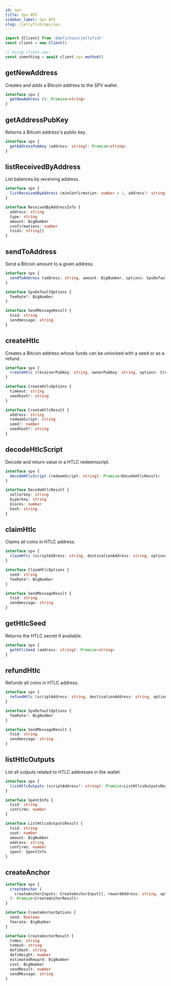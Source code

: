 ```yaml
---
id: spv
title: Spv API
sidebar_label: Spv API
slug: /jellyfish/api/spv
---
```


```js
import {Client} from '@defichain/jellyfish'
const client = new Client()

// Using client.spv.
const something = await client.spv.method()
```

## getNewAddress

Creates and adds a Bitcoin address to the SPV wallet.

```ts title="client.spv.getNewAddress()"
interface spv {
  getNewAddress (): Promise<string>
}
```

## getAddressPubKey

Returns a Bitcoin address's public key.

```ts title="client.spv.getAddressPubKey()"
interface spv {
  getAddressPubKey (address: string): Promise<string>
}
```

## listReceivedByAddress

List balances by receiving address.

```ts title="client.spv.listReceivedByAddress()"
interface spv {
  listReceivedByAddress (minConfirmation: number = 1, address?: string): Promise<ReceivedByAddressInfo[]>
}

interface ReceivedByAddressInfo {
  address: string
  type: string
  amount: BigNumber
  confirmations: number
  txids: string[]
}
```

## sendToAddress

Send a Bitcoin amount to a given address.

```ts title="client.spv.sendToAddress()"
interface spv {
  sendToAddress (address: string, amount: BigNumber, options: SpvDefaultOptions = { feeRate: new BigNumber('10000') }): Promise<SendMessageResult>
}

interface SpvDefaultOptions {
  feeRate?: BigNumber
}

interface SendMessageResult {
  txid: string
  sendmessage: string
}
```

## createHtlc

Creates a Bitcoin address whose funds can be unlocked with a seed or as a refund.

```ts title="client.spv.createHtlc()"
interface spv {
  createHtlc (receiverPubKey: string, ownerPubKey: string, options: CreateHtlcOptions): Promise<CreateHtlcResult>
}

interface CreateHtlcOptions {
  timeout: string
  seedhash?: string
}

interface CreateHtlcResult {
  address: string
  redeemScript: string
  seed?: number
  seedhash?: string
}
```

## decodeHtlcScript

Decode and return value in a HTLC redeemscript.

```ts title="client.spv.decodeHtlcScript()"
interface spv {
  decodeHtlcScript (redeemScript: string): Promise<DecodeHtlcResult>
}

interface DecodeHtlcResult {
  sellerkey: string
  buyerkey: string
  blocks: number
  hash: string
}
```

## claimHtlc

Claims all coins in HTLC address.

```ts title="client.spv.claimHtlc()"
interface spv {
  claimHtlc (scriptAddress: string, destinationAddress: string, options: ClaimHtlcOptions): Promise<SendMessageResult>
}

interface ClaimHtlcOptions {
  seed: string
  feeRate?: BigNumber
}

interface SendMessageResult {
  txid: string
  sendmessage: string
}
```

## getHtlcSeed

Returns the HTLC secret if available.

```ts title="client.spv.getHtlcSeed()"
interface spv {
  getHtlcSeed (address: string): Promise<string>
}
```

## refundHtlc

Refunds all coins in HTLC address.

```ts title="client.spv.refundHtlc()"
interface spv {
  refundHtlc (scriptAddress: string, destinationAddress: string, options: SpvDefaultOptions = { feeRate: new BigNumber('10000') }): Promise<SendMessageResult>
}

interface SpvDefaultOptions {
  feeRate?: BigNumber
}

interface SendMessageResult {
  txid: string
  sendmessage: string
}
```

## listHtlcOutputs

List all outputs related to HTLC addresses in the wallet.

```ts title="client.spv.listHtlcOutputs()"
interface spv {
  listHtlcOutputs (scriptAddress?: string): Promise<ListHtlcsOutputsResult[]>
}

interface SpentInfo {
  txid: string
  confirms: number
}

interface ListHtlcsOutputsResult {
  txid: string
  vout: number
  amount: BigNumber
  address: string
  confirms: number
  spent: SpentInfo
}
```

## createAnchor


```ts title=client.spv.createAnchor()"
interface spv {
  createAnchor (
    createAnchorInputs: CreateAnchorInput[], rewardAddress: string, options: CreateAnchorOptions = { send: true, feerate: 1000 }
  ): Promise<CreateAnchorResult>
}

interface CreateAnchorOptions {
  send: boolean
  feerate: BigNumber
}

interface CreateAnchorResult {
  txHex: string
  txHash: string
  defiHash: string
  defiHeight: number
  estimatedReward: BigNumber
  cost: BigNumber
  sendResult: number
  sendMessage: string
}
```
